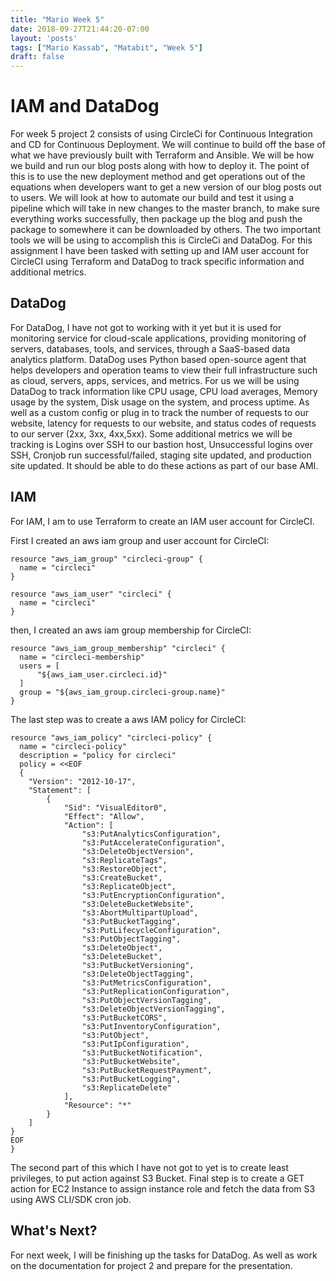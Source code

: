 ```yaml
---
title: "Mario Week 5"
date: 2018-09-27T21:44:20-07:00
layout: 'posts'
tags: ["Mario Kassab", "Matabit", "Week 5"]
draft: false
---
```


# IAM and DataDog

For week 5 project 2 consists of using CircleCi for Continuous Integration and CD for Continuous Deployment. We will continue to build off the base of what we have previously built with Terraform and Ansible. We will be how we build and run our blog posts along with how to deploy it. The point of this is to use the new deployment method and get operations out of the equations when developers want to get a new version of our blog posts out to users. We will look at how to automate our build and test it using a pipeline which will take in new changes to the master branch, to make sure everything works successfully, then package up the blog and push the package to somewhere it can be downloaded by others. The two important tools we will be using to accomplish this is CircleCi and DataDog. For this assignment I have been tasked with setting up and IAM user account for CircleCI using Terraform and DataDog to track specific information and additional metrics. 

## DataDog 

For DataDog, I have not got to working with it yet but it is used for monitoring service for cloud-scale applications, providing monitoring of servers, databases, tools, and services, through a SaaS-based data analytics platform. DataDog uses Python based open-source agent that helps developers and operation teams to view their full infrastructure such as cloud, servers, apps, services, and metrics. For us we will be using DataDog to track information like CPU usage, CPU load averages, Memory usage by the system, Disk usage on the system, and process uptime. As well as a custom config or plug in to track the number of requests to our website, latency for requests to our website, and status codes of requests to our server (2xx, 3xx, 4xx,5xx). Some additional metrics we will be tracking is Logins over SSH to our bastion host, Unsuccessful logins over SSH, Cronjob run successful/failed, staging site updated, and production site updated. It should be able to do these actions as part of our base AMI.

## IAM

For IAM, I am to use Terraform to create an IAM user account for CircleCI. 

First I created an aws iam group and user account for CircleCI:

```
resource "aws_iam_group" "circleci-group" {
  name = "circleci"
}

resource "aws_iam_user" "circleci" {
  name = "circleci"
}
```
then, I created an aws iam group membership for CircleCI: 

```
resource "aws_iam_group_membership" "circleci" {
  name = "circleci-membership"
  users = [
      "${aws_iam_user.circleci.id}"
  ]
  group = "${aws_iam_group.circleci-group.name}"
}
```

The last step was to create a aws IAM policy for CircleCI: 

```
resource "aws_iam_policy" "circleci-policy" {
  name = "circleci-policy"
  description = "policy for circleci"
  policy = <<EOF
  {
    "Version": "2012-10-17",
    "Statement": [
        {
            "Sid": "VisualEditor0",
            "Effect": "Allow",
            "Action": [
                "s3:PutAnalyticsConfiguration",
                "s3:PutAccelerateConfiguration",
                "s3:DeleteObjectVersion",
                "s3:ReplicateTags",
                "s3:RestoreObject",
                "s3:CreateBucket",
                "s3:ReplicateObject",
                "s3:PutEncryptionConfiguration",
                "s3:DeleteBucketWebsite",
                "s3:AbortMultipartUpload",
                "s3:PutBucketTagging",
                "s3:PutLifecycleConfiguration",
                "s3:PutObjectTagging",
                "s3:DeleteObject",
                "s3:DeleteBucket",
                "s3:PutBucketVersioning",
                "s3:DeleteObjectTagging",
                "s3:PutMetricsConfiguration",
                "s3:PutReplicationConfiguration",
                "s3:PutObjectVersionTagging",
                "s3:DeleteObjectVersionTagging",
                "s3:PutBucketCORS",
                "s3:PutInventoryConfiguration",
                "s3:PutObject",
                "s3:PutIpConfiguration",
                "s3:PutBucketNotification",
                "s3:PutBucketWebsite",
                "s3:PutBucketRequestPayment",
                "s3:PutBucketLogging",
                "s3:ReplicateDelete"
            ],
            "Resource": "*"
        }
    ]
}
EOF
}
```

The second part of this which I have not got to yet is to create least privileges, to put action against S3 Bucket. Final step is to create a GET action for EC2 Instance to assign instance role and fetch the data from S3 using AWS CLI/SDK cron job. 

## What's Next? 

For next week, I will be finishing up the tasks for DataDog. As well as work on the documentation for project 2 and prepare for the presentation. 